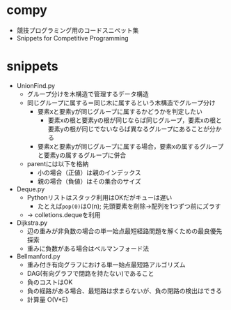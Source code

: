 # compy
- 競技プログラミング用のコードスニペット集
- Snippets for Competitive Programming

# snippets
- UnionFind.py
  - グループ分けを木構造で管理するデータ構造
  - 同じグループに属する＝同じ木に属するという木構造でグループ分け
    - 要素xと要素yが同じグループに属するかどうかを判定したい
      - 要素xの根と要素yの根が同じならば同じグループ，要素xの根と要素yの根が同じでないならば異なるグループにあることが分かる
    - 要素xと要素yが同じグループに属する場合，要素xの属するグループと要素yの属するグループに併合
  - parentには以下を格納
    - 小の場合（正値）は親のインデックス
    - 親の場合（負値）はその集合のサイズ
- Deque.py
  - Pythonリストはスタック利用はOKだがキューは遅い
    - たとえば`pop(0)`はO(n); 先頭要素を削除→配列を1つずつ前にズラす
  - → colletions.dequeを利用
- Dijkstra.py
  - 辺の重みが非負数の場合の単一始点最短経路問題を解くための最良優先探索
  - 重みに負数がある場合はベルマンフォード法
- Bellmanford.py
  - 重み付き有向グラフにおける単一始点最短路アルゴリズム
  - DAG(有向グラフで閉路を持たない)であること
  - 負のコストはOK
  - 負の経路がある場合、最短路は求まらないが、負の閉路の検出はできる
  - 計算量 O(V*E)
